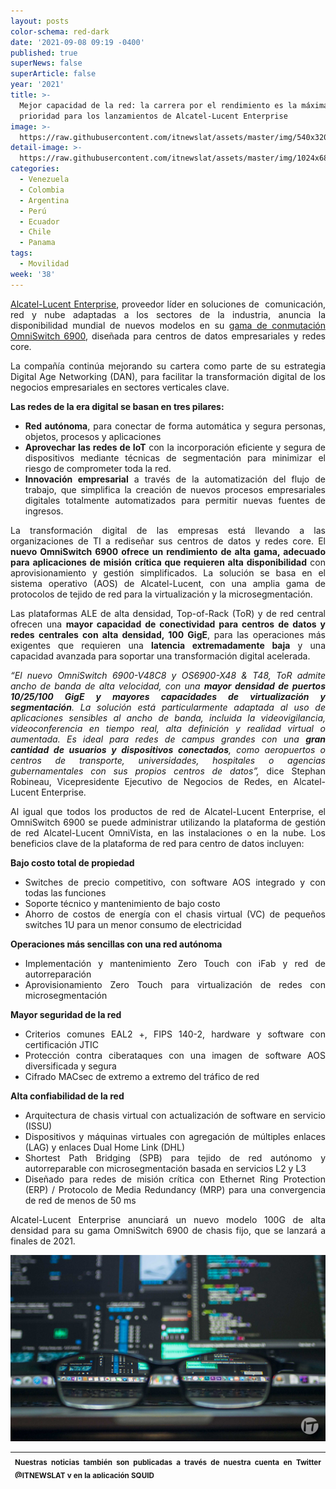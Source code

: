 ```yaml
---
layout: posts
color-schema: red-dark
date: '2021-09-08 09:19 -0400'
published: true
superNews: false
superArticle: false
year: '2021'
title: >-
  Mejor capacidad de la red: la carrera por el rendimiento es la máxima
  prioridad para los lanzamientos de Alcatel-Lucent Enterprise
image: >-
  https://raw.githubusercontent.com/itnewslat/assets/master/img/540x320/Monitor-Alcatel-p.jpg
detail-image: >-
  https://raw.githubusercontent.com/itnewslat/assets/master/img/1024x680/Monitor-Alcatel-g.jpg
categories:
  - Venezuela
  - Colombia
  - Argentina
  - Perú
  - Ecuador
  - Chile
  - Panama
tags:
  - Movilidad
week: '38'
---
```

<p style="text-align: justify;"><a href="http://www.al-enterprise.com">Alcatel-Lucent Enterprise</a>, proveedor líder en soluciones de  comunicación, red y nube adaptadas a los sectores de la industria, anuncia la disponibilidad mundial de nuevos modelos en su <a href="https://www.al-enterprise.com/en/products/switches/omniswitch-6900">gama de conmutación OmniSwitch 6900</a>, diseñada para centros de datos empresariales y redes core.</p>
<p style="text-align: justify;">La compañía continúa mejorando su cartera como parte de su estrategia Digital Age Networking (DAN), para facilitar la transformación digital de los negocios empresariales en sectores verticales clave.</p>
<p style="text-align: justify;"><strong>Las redes de la era digital se basan en tres pilares:</strong></p>

<ul style="text-align: justify;">
	<li><strong>Red autónoma</strong>, para conectar de forma automática y segura personas, objetos, procesos y aplicaciones</li>
	<li><strong>Aprovechar las redes de IoT</strong> con la incorporación eficiente y segura de dispositivos mediante técnicas de segmentación para minimizar el riesgo de comprometer toda la red.</li>
	<li><strong>Innovación empresarial</strong> a través de la automatización del flujo de trabajo, que simplifica la creación de nuevos procesos empresariales digitales totalmente automatizados para permitir nuevas fuentes de ingresos.</li>
</ul>
<p style="text-align: justify;">La transformación digital de las empresas está llevando a las organizaciones de TI a rediseñar sus centros de datos y redes core. El <strong>nuevo OmniSwitch 6900 ofrece un rendimiento de alta gama, adecuado para aplicaciones de misión crítica que requieren alta disponibilidad</strong> con aprovisionamiento y gestión simplificados. La solución se basa en el sistema operativo (AOS) de Alcatel-Lucent, con una amplia gama de protocolos de tejido de red para la virtualización y la microsegmentación.</p>
<p style="text-align: justify;">Las plataformas ALE de alta densidad, Top-of-Rack (ToR) y de red central ofrecen una <strong>mayor capacidad de conectividad para centros de datos y redes centrales con alta densidad, 100 GigE</strong>, para las operaciones más exigentes que requieren una <strong>latencia extremadamente baja</strong> y una capacidad avanzada para soportar una transformación digital acelerada.</p>
<p style="text-align: justify;"><em>“El nuevo OmniSwitch 6900-V48C8 y OS6900-X48 &amp; T48, ToR admite ancho de banda de alta velocidad, con una <strong>mayor densidad de puertos 10/25/100 GigE y mayores capacidades de virtualización y segmentación</strong>. La solución está particularmente adaptada al uso de aplicaciones sensibles al ancho de banda, incluida la videovigilancia, videoconferencia en tiempo real, alta definición y realidad virtual o aumentada. Es ideal para redes de campus grandes con una <strong>gran cantidad de usuarios y dispositivos conectados</strong>, como aeropuertos o centros de transporte, universidades, hospitales o agencias gubernamentales con sus propios centros de datos”,</em> dice Stephan Robineau, Vicepresidente Ejecutivo de Negocios de Redes, en Alcatel-Lucent Enterprise.</p>
<p style="text-align: justify;">Al igual que todos los productos de red de Alcatel-Lucent Enterprise, el OmniSwitch 6900 se puede administrar utilizando la plataforma de gestión de red Alcatel-Lucent OmniVista, en las instalaciones o en la nube. Los beneficios clave de la plataforma de red para centro de datos incluyen:</p>
<p style="text-align: justify;"><strong>Bajo costo total de propiedad</strong></p>

<ul style="list-style-type: disc; text-align: justify;">
	<li>Switches de precio competitivo, con software AOS integrado y con todas las funciones</li>
	<li>Soporte técnico y mantenimiento de bajo costo</li>
	<li>Ahorro de costos de energía con el chasis virtual (VC) de pequeños switches 1U para un menor consumo de electricidad</li>
</ul>
<p style="text-align: justify;"><strong>Operaciones más sencillas con una red autónoma</strong></p>

<ul style="list-style-type: disc; text-align: justify;">
	<li>Implementación y mantenimiento Zero Touch con iFab y red de autorreparación</li>
	<li>Aprovisionamiento Zero Touch para virtualización de redes con microsegmentación</li>
</ul>
<p style="text-align: justify;"><strong>Mayor seguridad de la red</strong></p>

<ul style="list-style-type: disc; text-align: justify;">
	<li>Criterios comunes EAL2 +, FIPS 140-2, hardware y software con certificación JTIC</li>
	<li>Protección contra ciberataques con una imagen de software AOS diversificada y segura</li>
	<li>Cifrado MACsec de extremo a extremo del tráfico de red</li>
</ul>
<p style="text-align: justify;"><strong>Alta confiabilidad de la red</strong></p>

<ul style="list-style-type: disc; text-align: justify;">
	<li>Arquitectura de chasis virtual con actualización de software en servicio (ISSU)</li>
	<li>Dispositivos y máquinas virtuales con agregación de múltiples enlaces (LAG) y enlaces Dual Home Link (DHL)</li>
	<li>Shortest Path Bridging (SPB) para tejido de red autónomo y autorreparable con microsegmentación basada en servicios L2 y L3</li>
	<li>Diseñado para redes de misión crítica con Ethernet Ring Protection (ERP) / Protocolo de Media Redundancy (MRP) para una convergencia de red de menos de 50 ms</li>
</ul>
<p style="text-align: justify;">Alcatel-Lucent Enterprise anunciará un nuevo modelo 100G de alta densidad para su gama OmniSwitch 6900 de chasis fijo, que se lanzará a finales de 2021.</p>

![](https://raw.githubusercontent.com/itnewslat/assets/master/img/540x320/Monitor-Alcatel-p.jpg)

<table style="height: 42px;" width="569">
<tbody>
<tr>
<td style="text-align: justify;"><sub><strong>Nuestras noticias también son publicadas a través de nuestra cuenta en Twitter <a href="https://twitter.com/itnewslat?lang=es">@ITNEWSLAT</a> y en la aplicación <a href="https://squidapp.co/en/">SQUID</a></strong></sub></td>
</tr>
</tbody>
</table>
